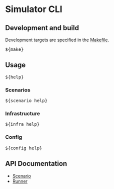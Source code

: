 <!--
This file is evaled by a quickly cobbled together bash script to replace the variables.
- Backticks are imterpreted by bash so use <code> for inline code and <pre> for code blocks.
- If you need to include bsah code snippets you will need to change how the templating works.
-->
# Simulator CLI

## Development and build

Development targets are specified in the [Makefile](./Makefile).

<pre>
${make}
</pre>

## Usage

<pre>
${help}
</pre>

### Scenarios

<pre>
${scenario_help}
</pre>

### Infrastructure

<pre>
${infra_help}
</pre>

### Config

<pre>
${config_help}
</pre>

## API Documentation

* [Scenario](./docs/api/scenario.md)
* [Runner](./docs/api/runner.md)
